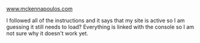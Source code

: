 www.mckennapoulos.com

I followed all of the instructions and it says that my site is active so I am guessing it still needs to load? 
Everything is linked with the console so I am not sure why it doesn't work yet.

